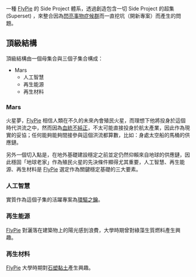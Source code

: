 一種 [FlyPie](#FlyPie) 的 Side Project 體系，透過創造包含一切 Side Project 的超集 (Superset) ，來整合因為[閃亮事物症候群](#閃亮事物症候群)而一直挖坑（開新專案）而產生的問題。

## 頂級結構

頂級結構由一個母集合與三個子集合構成：

- Mars
  - 人工智慧
  - 再生能源
  - 再生材料

### Mars

火星夢，[FlyPie](#FlyPie) 相信人類在不久的未來內會殖民火星，而理想下他將投身於這個時代洪流之中，然而因為[血統不純正](#血統不純正)，不太可能直接投身於航太產業，因此作為現實的妥協；任何能夠能夠間接參與這個洪流都算數，比如：身處太空船的馬桶的供應鏈。

另外一個切入點是，在地外基礎建設穩定之前並定仍然仰賴來自地球的供應鏈，因此穩固「地球老家」作為殖民火星的先決條件顯得尤其重要，人工智慧、再生能源、再生材料是 [FlyPie](#FlyPie) 選定作為關鍵穩定基礎的三大要素。

### 人工智慧

實質作為這個子集的活躍專案為[環驅之鑰](#Project:環驅之鑰)。

### 再生能源

[FlyPie](#FlyPie) 對灑落在建築物上的陽光感到浪費，大學時期曾對綠藻生質燃料產生興趣。

### 再生材料

[FlyPie](#FlyPie) 大學時期對[石塑黏土](#石塑黏土)產生興趣。
